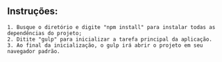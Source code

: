 ## Instruções:

	1. Busque o diretório e digite "npm install" para instalar todas as dependências do projeto;
	2. Ditite "gulp" para inicializar a tarefa principal da aplicação.
	3. Ao final da inicialização, o gulp irá abrir o projeto em seu navegador padrão.

